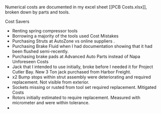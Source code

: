 Numerical costs are documented in my excel sheet [[PCB Costs.xlsx]], broken down by parts and tools.

Cost Savers
- Renting spring compressor tools 
- Borrowing a majority of the tools used
Cost Mistakes
- Purchasing Struts at AutoZone vs online suppliers .
- Purchasing Brake Fluid when I had documentation showing that it had been flushed semi-recently.
- Purchasing brake pads at Advanced Auto Parts instead of Napa
Unforeseen Costs
- Jack that I intended to use initially, broke before I needed it for Project Cutler Bay. New 3 Ton jack purchased from Harbor Freight. 
- x2 Bump stops within strut assembly were deteriorating and required replacement. Not visible from exterior.
- Sockets missing or rusted from tool set required replacement.
Mitigated Costs
- Rotors initially estimated to require replacement. Measured with micrometer and were within tolerance. 
- 